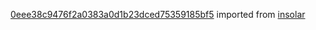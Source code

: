 [0eee38c9476f2a0383a0d1b23dced75359185bf5](https://github.com/insolar/insolar/commit/0eee38c9476f2a0383a0d1b23dced75359185bf5) imported from [insolar](https://github.com/insolar/insolar)
